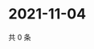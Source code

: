 # 2021-11-04

共 0 条

<!-- BEGIN WEIBO -->
<!-- 最后更新时间 Thu Nov 04 2021 16:13:23 GMT+0800 (China Standard Time) -->

<!-- END WEIBO -->
